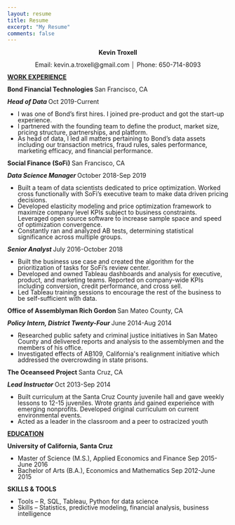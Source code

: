 ```yaml
---
layout: resume
title: Resume
excerpt: "My Resume"
comments: false
---
```


<p style="text-align: center; line-height: 1;"><strong>Kevin Troxell</strong></p>
<p style="text-align: center; line-height: 1;">Email: kevin.a.troxell@gmail.com │ Phone: 650-714-8093</p>
<p style="line-height: 1;"><strong><u>WORK EXPERIENCE</u></strong></p>
<p style="line-height: 1;"><strong>Bond Financial Technologies&nbsp;</strong>San Francisco, CA&nbsp;</p>
<p style="line-height: 1;"><strong><em>Head of Data</em>&nbsp;</strong>Oct 2019-Current</p>
<ul>
    <li style="line-height: 1;">I was one of Bond&rsquo;s first hires. I joined pre-product and got the start-up experience.</li>
    <li style="line-height: 1;">I partnered with the founding team to define the product, market size, pricing structure, partnerships, and platform.&nbsp;</li>
    <li style="line-height: 1;">As head of data, I led all matters pertaining to Bond&rsquo;s data assets including our transaction metrics, fraud rules, sales performance, marketing efficacy, and financial performance.</li>
</ul>
<p style="line-height: 1;"><strong>Social Finance (SoFi)&nbsp;</strong>San Francisco, CA&nbsp;</p>
<p style="line-height: 1;"><strong><em>Data Science Manager&nbsp;</em></strong>October 2018-Sep 2019 &nbsp; &nbsp; &nbsp; &nbsp; &nbsp; &nbsp; &nbsp; &nbsp; &nbsp; &nbsp; &nbsp; &nbsp; &nbsp; &nbsp; &nbsp;&nbsp;</p>
<ul>
    <li style="line-height: 1;">Built a team of data scientists dedicated to price optimization. Worked cross functionally with SoFi&rsquo;s executive team to make data driven pricing decisions.</li>
    <li style="line-height: 1;">Developed elasticity modeling and price optimization framework to maximize company level KPIs subject to business constraints. Leveraged open source software to increase sample space and speed of optimization convergence.</li>
    <li style="line-height: 1;">Constantly ran and analyzed AB tests, determining statistical significance across multiple groups.</li>
</ul>
<p style="line-height: 1;"><strong><em>Senior Analyst&nbsp;</em></strong>July 2016-October 2018 &nbsp; &nbsp; &nbsp; &nbsp; &nbsp; &nbsp; &nbsp; &nbsp; &nbsp;&nbsp;</p>
<ul>
    <li style="line-height: 1;">Built the business use case and created the algorithm for the prioritization of tasks for SoFi&rsquo;s review center.</li>
    <li style="line-height: 1;">Developed and owned Tableau dashboards and analysis for executive, product, and marketing teams. Reported on company-wide KPIs including conversion, credit performance, and cross sell.</li>
    <li style="line-height: 1;">Led Tableau training sessions to encourage the rest of the business to be self-sufficient with data. &nbsp;&nbsp;</li>
</ul>
<p style="line-height: 1;"><strong>Office of Assemblyman Rich Gordon&nbsp;</strong>San Mateo County, CA&nbsp;</p>
<p style="line-height: 1;"><strong><em>Policy Intern, District Twenty-Four</em>&nbsp;</strong>June 2014-Aug 2014 &nbsp; &nbsp; &nbsp; &nbsp; &nbsp; &nbsp; &nbsp; &nbsp; &nbsp; &nbsp; &nbsp;&nbsp;</p>
<ul>
    <li style="line-height: 1;">Researched public safety and criminal justice initiatives in San Mateo County and delivered reports and analysis to the assemblymen and the members of his office.&nbsp;</li>
    <li style="line-height: 1;">Investigated effects of AB109, California&apos;s realignment initiative which addressed the overcrowding in state prisons.</li>
</ul>
<p style="line-height: 1;"><strong>The Oceanseed Project&nbsp;</strong>Santa Cruz, CA</p>
<p style="line-height: 1;"><strong><em>Lead Instructor</em>&nbsp;</strong>Oct 2013-Sep 2014</p>
<ul>
    <li style="line-height: 1;">Built curriculum at the Santa Cruz County juvenile hall and gave weekly lessons to 12-15 juveniles. Wrote grants and gained experience with emerging nonprofits. Developed original curriculum on current environmental events. &nbsp; &nbsp; &nbsp; &nbsp; &nbsp; &nbsp; &nbsp; &nbsp; &nbsp; &nbsp; &nbsp; &nbsp; &nbsp; &nbsp;</li>
    <li style="line-height: 1;">Acted as a leader in the classroom and a peer to ostracized youth&nbsp;</li>
</ul>
<p style="line-height: 1;"><strong><u>EDUCATION</u></strong></p>
<p style="line-height: 1;"><strong>University of California, Santa Cruz</strong></p>
<ul>
    <li style="line-height: 1;">Master of Science (M.S.), Applied Economics and Finance Sep 2015-June 2016</li>
    <li style="line-height: 1;">Bachelor of Arts (B.A.), Economics and Mathematics Sep 2012-June 2015 &nbsp; &nbsp; &nbsp; &nbsp; &nbsp; &nbsp; &nbsp; &nbsp; &nbsp; &nbsp; &nbsp;&nbsp;</li>
</ul>
<p style="line-height: 1;"><strong>SKILLS &amp; TOOLS</strong></p>
<ul>
    <li style="line-height: 1;">Tools &ndash; R, SQL, Tableau, Python for data science</li>
    <li style="line-height: 1;">Skills &ndash; Statistics, predictive modeling, financial analysis, business intelligence</li>
</ul>
